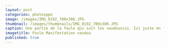 ```yaml
---
layout: post
categories: photosppe
image: /images/IMG_0192_700x306.JPG
thumbnail: /images/thumbnails/IMG_0192_700x306.JPG
caption: Une partie de la foule qui suit les vaudoussis. Ici juste en face de la Maison Royale lors de la  cérénomie annuelle des ethnies « La », une composansnte des Guins et Minas.  Cette cérémonie de déguisements très colorés (Ekpan) vient probablement d’Accra, ville originaire des Guins pour preuve la plupart des chansons frodonnées au cours de ces cérémonies sont dans un diatecte incompréhensible pour le non initié mais dont la phonétique est totalement maîtrisée par les « La » depuis des décénies sinon des siècles.
imagetitle: Foule Manifestation vaudou
published: true
---
```


